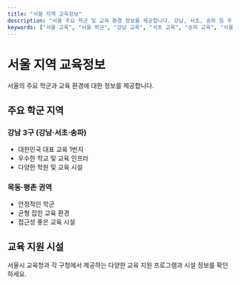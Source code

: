 ```yaml
---
title: "서울 지역 교육정보"
description: "서울 주요 학군 및 교육 환경 정보를 제공합니다. 강남, 서초, 송파 등 주요 지역의 학교, 학원, 교육 인프라를 안내합니다."
keywords: ["서울 교육", "서울 학군", "강남 교육", "서초 교육", "송파 교육", "서울 학원"]
---
```


# 서울 지역 교육정보

서울의 주요 학군과 교육 환경에 대한 정보를 제공합니다.

## 주요 학군 지역

### 강남 3구 (강남·서초·송파)
- 대한민국 대표 교육 1번지
- 우수한 학교 및 교육 인프라
- 다양한 학원 및 교육 시설

### 목동·평촌 권역
- 안정적인 학군
- 균형 잡힌 교육 환경
- 접근성 좋은 교육 시설

## 교육 지원 시설

서울시 교육청과 각 구청에서 제공하는 다양한 교육 지원 프로그램과 시설 정보를 확인하세요.
